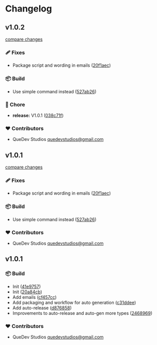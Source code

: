 # Changelog

## v1.0.2

[compare changes](https://github.com/quedevstudios/quedevstudios.com-emails/compare/v1.0.1...v1.0.2)

### 🩹 Fixes

- Package script and wording in emails ([20f1aec](https://github.com/quedevstudios/quedevstudios.com-emails/commit/20f1aec))

### 📦 Build

- Use simple command instead ([527ab26](https://github.com/quedevstudios/quedevstudios.com-emails/commit/527ab26))

### 🏡 Chore

- **release:** V1.0.1 ([038c71f](https://github.com/quedevstudios/quedevstudios.com-emails/commit/038c71f))

### ❤️ Contributors

- QueDev Studios <quedevstudios@gmail.com>

## v1.0.1

[compare changes](https://github.com/quedevstudios/quedevstudios.com-emails/compare/v1.0.1...v1.0.1)

### 🩹 Fixes

- Package script and wording in emails ([20f1aec](https://github.com/quedevstudios/quedevstudios.com-emails/commit/20f1aec))

### 📦 Build

- Use simple command instead ([527ab26](https://github.com/quedevstudios/quedevstudios.com-emails/commit/527ab26))

### ❤️ Contributors

- QueDev Studios <quedevstudios@gmail.com>

## v1.0.1

### 📦 Build

- Init ([41e9757](https://github.com/quedevstudios/quedevstudios.com-emails/commit/41e9757))
- Init ([20a84cb](https://github.com/quedevstudios/quedevstudios.com-emails/commit/20a84cb))
- Add emails ([cf457cc](https://github.com/quedevstudios/quedevstudios.com-emails/commit/cf457cc))
- Add packaging and workflow for auto generation ([c31ddee](https://github.com/quedevstudios/quedevstudios.com-emails/commit/c31ddee))
- Add auto-release ([d876858](https://github.com/quedevstudios/quedevstudios.com-emails/commit/d876858))
- Improvements to auto-release and auto-gen more types ([2468969](https://github.com/quedevstudios/quedevstudios.com-emails/commit/2468969))

### ❤️ Contributors

- QueDev Studios <quedevstudios@gmail.com>
